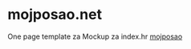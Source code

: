 # mojposao.net
One page template za Mockup za index.hr
<a class="btn btn-primary btn-xl js-scroll-trigger" role="button" href="/mojposao.net/ihr/">mojposao</a>
